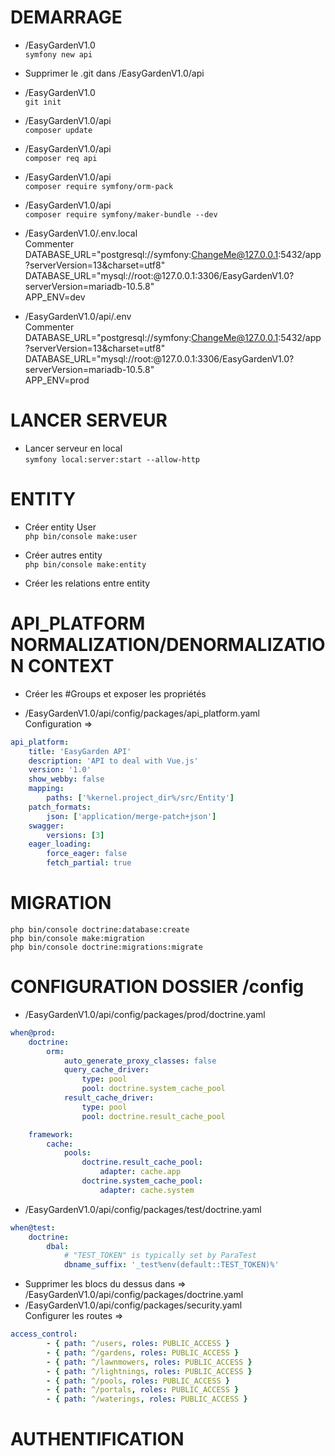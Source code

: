 # DEMARRAGE
- /EasyGardenV1.0
\
`symfony new api`

- Supprimer le .git dans /EasyGardenV1.0/api

- /EasyGardenV1.0
\
`git init`

- /EasyGardenV1.0/api
\
`composer update`

- /EasyGardenV1.0/api
\
`composer req api`

- /EasyGardenV1.0/api
\
`composer require symfony/orm-pack`

- /EasyGardenV1.0/api
\
`composer require symfony/maker-bundle --dev`

- /EasyGardenV1.0/.env.local
\
Commenter DATABASE_URL="postgresql://symfony:ChangeMe@127.0.0.1:5432/app?serverVersion=13&charset=utf8"
\
DATABASE_URL="mysql://root:@127.0.0.1:3306/EasyGardenV1.0?serverVersion=mariadb-10.5.8"
\
APP_ENV=dev

- /EasyGardenV1.0/api/.env
\
Commenter DATABASE_URL="postgresql://symfony:ChangeMe@127.0.0.1:5432/app?serverVersion=13&charset=utf8"
\
DATABASE_URL="mysql://root:@127.0.0.1:3306/EasyGardenV1.0?serverVersion=mariadb-10.5.8"
\
APP_ENV=prod

# LANCER SERVEUR
- Lancer serveur en local
\
`symfony local:server:start --allow-http`

# ENTITY
- Créer entity User
\
`php bin/console make:user`

- Créer autres entity
\
`php bin/console make:entity`

- Créer les relations entre entity

# API_PLATFORM NORMALIZATION/DENORMALIZATION CONTEXT
- Créer les #Groups et exposer les propriétés

- /EasyGardenV1.0/api/config/packages/api_platform.yaml
\
Configuration =>
```yaml
api_platform:
    title: 'EasyGarden API'
    description: 'API to deal with Vue.js'
    version: '1.0'
    show_webby: false
    mapping:
        paths: ['%kernel.project_dir%/src/Entity']
    patch_formats:
        json: ['application/merge-patch+json']
    swagger:
        versions: [3]
    eager_loading:
        force_eager: false
        fetch_partial: true
```

# MIGRATION
`php bin/console doctrine:database:create`
\
`php bin/console make:migration`
\
`php bin/console doctrine:migrations:migrate`

# CONFIGURATION DOSSIER /config
- /EasyGardenV1.0/api/config/packages/prod/doctrine.yaml
```yaml
when@prod:
    doctrine:
        orm:
            auto_generate_proxy_classes: false
            query_cache_driver:
                type: pool
                pool: doctrine.system_cache_pool
            result_cache_driver:
                type: pool
                pool: doctrine.result_cache_pool

    framework:
        cache:
            pools:
                doctrine.result_cache_pool:
                    adapter: cache.app
                doctrine.system_cache_pool:
                    adapter: cache.system
```
- /EasyGardenV1.0/api/config/packages/test/doctrine.yaml
```yaml
when@test:
    doctrine:
        dbal:
            # "TEST_TOKEN" is typically set by ParaTest
            dbname_suffix: '_test%env(default::TEST_TOKEN)%'
```
- Supprimer les blocs du dessus dans =>
\
/EasyGardenV1.0/api/config/packages/doctrine.yaml
- /EasyGardenV1.0/api/config/packages/security.yaml
\
Configurer les routes =>
```yaml
access_control:
        - { path: ^/users, roles: PUBLIC_ACCESS }
        - { path: ^/gardens, roles: PUBLIC_ACCESS }
        - { path: ^/lawnmowers, roles: PUBLIC_ACCESS }
        - { path: ^/lightnings, roles: PUBLIC_ACCESS }
        - { path: ^/pools, roles: PUBLIC_ACCESS }
        - { path: ^/portals, roles: PUBLIC_ACCESS }
        - { path: ^/waterings, roles: PUBLIC_ACCESS }
```

# AUTHENTIFICATION

